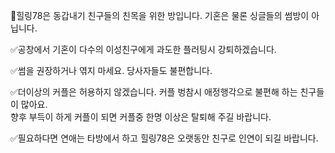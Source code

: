 🌈힐링78은 동갑내기 친구들의 친목을 위한 방입니다. 기혼은 물론 싱글들의 썸방이 아닙니다. 

✅️공창에서 기혼이 다수의 이성친구에게  과도한 플러팅시 강퇴하겠습니다.

✅️썸을 권장하거나 엮지 마세요. 당사자들도 불편합니다. 

✅️더이상의 커플은 허용하지 않겠습니다. 
커플 벙참시 애정행각으로  불편해 하는 친구들이 많아요.  
향후 부득이 하게 커플이 되면 커플중 한명 이상은 탈퇴해 주길 바랍니다.  

✅️필요하다면 연애는 타방에서 하고
힐링78은 오랫동안 친구로 인연이 되길 바랍니다.